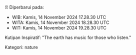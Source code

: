 ⏰ Diperbarui pada:
- WIB: Kamis, 14 November 2024 17.28.30 UTC
- WITA: Kamis, 14 November 2024 18.28.30 UTC
- WIT: Kamis, 14 November 2024 19.28.30 UTC

Kutipan Inspiratif:
"The earth has music for those who listen."


Kategori: nature

